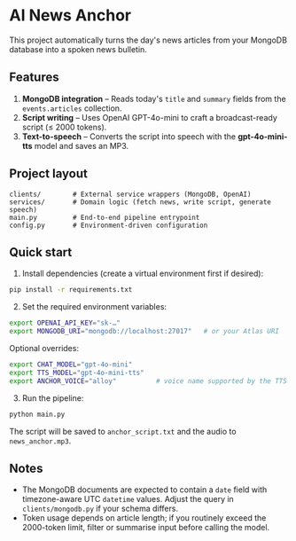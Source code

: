 # AI News Anchor

This project automatically turns the day's news articles from your MongoDB database into a spoken news bulletin.

## Features

1. **MongoDB integration** – Reads today's `title` and `summary` fields from the `events.articles` collection.
2. **Script writing** – Uses OpenAI GPT-4o-mini to craft a broadcast-ready script (≤ 2000 tokens).
3. **Text-to-speech** – Converts the script into speech with the **gpt-4o-mini-tts** model and saves an MP3.

## Project layout

```
clients/        # External service wrappers (MongoDB, OpenAI)
services/       # Domain logic (fetch news, write script, generate speech)
main.py         # End-to-end pipeline entrypoint
config.py       # Environment-driven configuration
```

## Quick start

1. Install dependencies (create a virtual environment first if desired):

```bash
pip install -r requirements.txt
```

2. Set the required environment variables:

```bash
export OPENAI_API_KEY="sk-…"
export MONGODB_URI="mongodb://localhost:27017"   # or your Atlas URI
```

Optional overrides:

```bash
export CHAT_MODEL="gpt-4o-mini"
export TTS_MODEL="gpt-4o-mini-tts"
export ANCHOR_VOICE="alloy"          # voice name supported by the TTS model
```

3. Run the pipeline:

```bash
python main.py
```

The script will be saved to `anchor_script.txt` and the audio to `news_anchor.mp3`.

## Notes

- The MongoDB documents are expected to contain a `date` field with timezone-aware UTC `datetime` values. Adjust the query in `clients/mongodb.py` if your schema differs.
- Token usage depends on article length; if you routinely exceed the 2000-token limit, filter or summarise input before calling the model.
